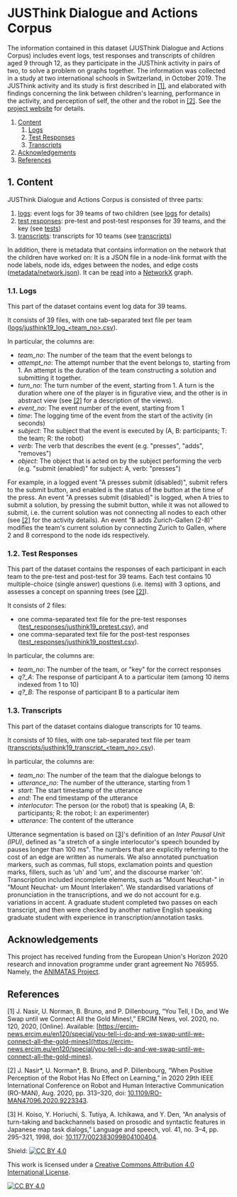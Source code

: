 # JUSThink Dialogue and Actions Corpus

The information contained in this dataset (JUSThink Dialogue and Actions Corpus) includes event logs, test responses and transcripts of children aged 9 through 12, as they participate in the JUSThink activity in pairs of two, to solve a problem on graphs together. 
The information was collected in a study at two international schools in Switzerland, in October 2019. 
The JUSThink activity and its study is first described in [[1]](#references), and elaborated with findings concerning the link between children's learning, performance in the activity, and perception of self, the other and the robot in [[2]](#references).
See the [project website](https://www.epfl.ch/labs/chili/index-html/research/animatas/justhink/) for details.


1. [Content](#code_description)
    1. [Logs](#log_content)
    2. [Test Responses](#test_content)
    3. [Transcripts](#transcript_content)
2. [Acknowledgements](#acknowledgements)
3. [References](#references)


## 1. Content

JUSThink Dialogue and Actions Corpus is consisted of three parts:

1. [logs](logs): event logs for 39 teams of two children (see [logs](#log_content) for details)
2. [test responses](test_responses):  pre-test and post-test responses for 39 teams, and the key (see [tests](#test_content))
3. [transcripts](transcripts): transcripts for 10 teams (see [transcripts](#transcript_content))

In addition, there is metadata that contains information on the network that the children have worked on: 
It is a JSON file in a node-link format with the node labels, node ids, edges between the nodes, and edge costs ([metadata/network.json](metadata/network.json)). 
It can be [read](https://networkx.org/documentation/stable/reference/readwrite/generated/networkx.readwrite.json_graph.node_link_graph.html) into a [NetworkX](https://networkx.org/) graph.


### 1.1. Logs  <a name="log_content"></a>
This part of the dataset contains event log data for 39 teams.

It consists of 39 files, with one tab-separated text file per team ([logs/justhink19_log_<team_no\>.csv](logs/)).

In particular, the columns are:

* *team_no*: The number of the team that the event belongs to
* *attempt_no*: The attempt number that the event belongs to, starting from 1. An attempt is the duration of the team constructing a solution and submitting it together.
* *turn_no*: The turn number of the event, starting from 1. A turn is the duration where one of the player is in figurative view, and the other is in abstract view (see [[2]](#references) for a description of the views).
* *event_no*: The event number of the event, starting from 1
* *time*: The logging time of the event from the start of the activity (in seconds)
* *subject*: The subject that the event is executed by (A, B: participants; T: the team; R: the robot)
* *verb*: The verb that describes the event (e.g. "presses", "adds", "removes")
* *object*: The object that is acted on by the subject performing the verb (e.g. "submit (enabled)" for subject: A, verb: "presses") 

For example, in a logged event "A presses submit (disabled)", submit refers to the submit button, and enabled is the status of the button at the time of the press. 
An event "A presses submit (disabled)" is logged, when A tries to submit a solution, by pressing the submit button, while it was not allowed to submit, i.e. the current solution was not connecting all nodes to each other (see [[2]](#references) for the activity details).
An event "B adds Zurich-Gallen (2-8)" modifies the team's current solution by connecting Zurich to Gallen, where 2 and 8 correspond to the node ids respectively.



### 1.2. Test Responses  <a name="test_content"></a>
This part of the dataset contains the responses of each participant in each team to the pre-test and post-test for 39 teams. 
Each test contains 10 multiple-choice (single answer) questions (i.e. items) with 3 options, and assesses a concept on spanning trees (see [[2]](#references)).

It consists of 2 files: 

* one comma-separated text file for the pre-test responses ([test_responses/justhink19_pretest.csv](test_responses/justhink19_pretest.csv)), and 
* one comma-separated text file for the post-test responses ([test_responses/justhink19_posttest.csv](test_responses/justhink19_posttest.csv)).

In particular, the columns are:

* *team_no*: The number of the team, or "key" for the correct responses
* *q?\_A*: The response of participant A to a particular item (among 10 items indexed from 1 to 10)
* *q?\_B*: The response of participant B to a particular item


### 1.3. Transcripts  <a name="transcript_content"></a>
This part of the dataset contains dialogue transcripts for 10 teams.

It consists of 10 files, with one tab-separated text file per team ([transcripts/justhink19_transcript_<team_no\>.csv](transcripts/)).

In particular, the columns are:

* *team_no*: The number of the team that the dialogue belongs to
* *utterance_no*: The number of the utterance, starting from 1
* *start*: The start timestamp of the utterance	
* *end*: The end timestamp of the utterance
* *interlocutor*: The person (or the robot) that is speaking (A, B: participants; R: the robot; I: an experimenter)
* *utterance*: The content of the utterance

Utterance segmentation is based on [[3]](#references)'s definition of an *Inter Pausal Unit (IPU)*, defined as "a stretch of a single interlocutor's speech bounded by pauses longer than 100 ms". 
The numbers that are explicitly referring to the cost of an edge are written as numerals.
We also annotated punctuation markers, such as commas, full stops, exclamation points and question marks, fillers, such as 'uh' and 'um', and the discourse marker 'oh'. 
Transcription included incomplete elements, such as "Mount Neuchat-" in "Mount Neuchat- um Mount Interlaken". 
We standardised variations of pronunciation in the transcriptions, and we do not account for e.g. variations in accent. 
A graduate student completed two passes on each transcript, and then were checked by another native English speaking graduate student with experience in transcription/annotation tasks.



## Acknowledgements
 This project has received funding from the European Union's Horizon 2020 research and innovation programme under grant agreement No 765955. Namely, the [ANIMATAS Project](https://www.animatas.eu/).


## References <a name="references"></a>
[1] J. Nasir, U. Norman, B. Bruno, and P. Dillenbourg, “You Tell, I Do, and We Swap until we Connect All the Gold Mines!,” ERCIM News, vol. 2020, no. 120, 2020, [Online]. Available: [https://ercim-news.ercim.eu/en120/special/you-tell-i-do-and-we-swap-until-we-connect-all-the-gold-mines](https://ercim-news.ercim.eu/en120/special/you-tell-i-do-and-we-swap-until-we-connect-all-the-gold-mines).

[2] J. Nasir\*, U. Norman\*, B. Bruno, and P. Dillenbourg, “When Positive Perception of the Robot Has No Effect on Learning,” in 2020 29th IEEE International Conference on Robot and Human Interactive Communication (RO-MAN), Aug. 2020, pp. 313–320, doi: [10.1109/RO-MAN47096.2020.9223343](https://doi.org/10.1109/RO-MAN47096.2020.9223343).

[3] H. Koiso, Y. Horiuchi, S. Tutiya, A. Ichikawa, and Y. Den, “An analysis of turn-taking and backchannels based on prosodic and syntactic features in Japanese map task dialogs,” Language and speech, vol. 41, no. 3–4, pp. 295–321, 1998, doi: [10.1177/002383099804100404](https://doi.org/10.1177/002383099804100404).



Shield: [![CC BY 4.0][cc-by-shield]][cc-by]

This work is licensed under a [Creative Commons Attribution 4.0 International License][cc-by].

[![CC BY 4.0][cc-by-image]][cc-by]

[cc-by]: http://creativecommons.org/licenses/by/4.0/
[cc-by-image]: https://i.creativecommons.org/l/by/4.0/88x31.png
[cc-by-shield]: https://img.shields.io/badge/License-CC%20BY%204.0-lightgrey.svg
